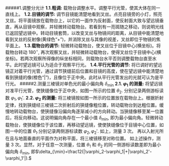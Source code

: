 #####1.调整分光计
**1.1.粗调:** 载物台调整水平。调整平行光管，使其大体在同一直线上。
**1.2.目镜的调节:** 调节目镜能清楚地看到叉丝。点亮目镜旁的小灯，照亮叉丝。将平面镜放在载物台上，以它的一面作为反射面，使反射面大致与望远镜垂直，再从目镜中观察，并轻微转动载物台。若看到有一亮斑随之移动，则说明光线已返回望远镜中。转动目镜套筒，以改变叉丝与物镜间的距离，从目镜中能清楚地看到叉丝的反射像(黄绿色“$+$”)，并消除叉丝与其像的视差，叉丝即位于物镜的焦平面上。
**1.3.载物台的调节:** 轻微转动载物台，使叉丝位于目镜中心(横坐标)。将载物台转动 $180^\circ,$ 再次观察叉丝，并轻微转动载物台，使得叉丝位于目镜中心(横坐标)。若两次观察所得像的纵坐标相同，则载物台水平否则调整载物台直至水平。此时望远镜可认为适合于观察平行光。
**1.4.平行光管的调节:** 将已调好的望远镜正对着平行光管，通过调节狭缝前后位置和目镜的高度，使在望远镜中能清楚地看到狭缝的像(橙色“$|$”)，且像位于正中央。此时从平行光管发出的光就可认为是平行光。
#####2.测量三棱镜对单色光的最小偏向角 $\delta_{\min}$
**2.1. $\varphi_1$ 的测量:** 将望远镜对准平行光管，使狭缝像位于正中央，如图一所示的位置 $\theta_2.$ 分别记录两侧游标读数 $\varphi_1,\varphi_1'.$
**2.2. $\varphi_2$ 的测量:** 将三棱镜按如图一所示的位置放在载物台上。根据折射定律，找到狭缝经三棱镜二次折射后的狭缝像粗位置，转动载物台到达粗位置。缓慢地转动载物台，使狭缝像沿偏向角逐渐减小的方向转动。当狭缝像移至某一位置后，将反向移动。这说明偏向角存在一个最小值 $\delta_{\min},$ 即为最小偏向角。轻微转动载物台，使狭缝像位于该位置，再移动望远镜，使使狭缝像位于目镜中心位置，如图一中的位置 $\theta_1.$分别记录两侧游标读数 $\varphi_2,\varphi_2'.$ 如上，测量 $3$ 次。 再以入射光所在且与地面垂直的平面作为对称平面，将三棱镜移至对称位置。 如上述操作，测量 $3$ 次。显然，对于任意一次测量，位置 $\theta_1$ 和 $\theta_2$ 的同一侧游标读数差即为最小偏向角 $\delta_{\min},$ 即$\delta_{\min}=\frac12(|\varphi_2-\varphi_1|+|\varphi_2'-\varphi_1'|).$
